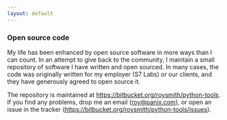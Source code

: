 ```yaml
---
layout: default
---
```


### Open source code ###
My life has been enhanced by open source software in more ways than I can count.  In an attempt to give back to the community, I maintain a small repository of software I have written and open sourced.  In many cases, the code was originally written for my employer (S7 Labs) or our clients, and they have generously agreed to open source it.

The repository is maintained at https://bitbucket.org/roysmith/python-tools.  If you find any problems, drop me an email (roy@panix.com), or open an issue in the tracker (https://bitbucket.org/roysmith/python-tools/issues).
